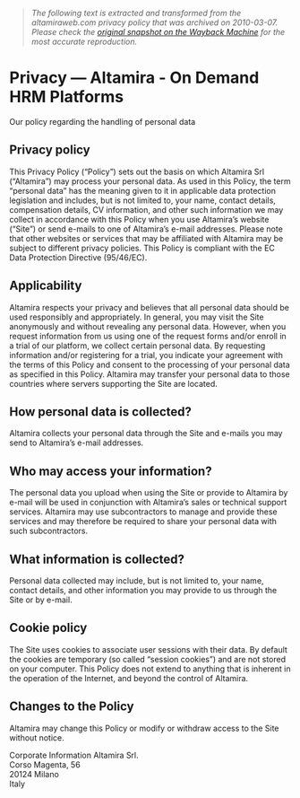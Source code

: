 > *The following text is extracted and transformed from the altamiraweb.com privacy policy that was archived on 2010-03-07. Please check the [original snapshot on the Wayback Machine](https://web.archive.org/web/20100307232055id_/http%3A//www.altamirahrm.com/resolveuid/d0f04759d0818c3fa9761b760c437ae5) for the most accurate reproduction.*

# Privacy — Altamira - On Demand HRM Platforms

Our policy regarding the handling of personal data 

## Privacy policy

This Privacy Policy (“Policy”) sets out the basis on which Altamira Srl (“Altamira”) may process your personal data. As used in this Policy, the term “personal data” has the meaning given to it in applicable data protection legislation and includes, but is not limited to, your name, contact details, compensation details, CV information, and other such information we may collect in accordance with this Policy when you use Altamira’s website (“Site”) or send e-mails to one of Altamira’s e-mail addresses. Please note that other websites or services that may be affiliated with Altamira may be subject to different privacy policies. This Policy is compliant with the EC Data Protection Directive (95/46/EC). 

## Applicability

Altamira respects your privacy and believes that all personal data should be used responsibly and appropriately. In general, you may visit the Site anonymously and without revealing any personal data. However, when you request information from us using one of the request forms and/or enroll in a trial of our platform, we collect certain personal data. By requesting information and/or registering for a trial, you indicate your agreement with the terms of this Policy and consent to the processing of your personal data as specified in this Policy. Altamira may transfer your personal data to those countries where servers supporting the Site are located. 

## How personal data is collected?

Altamira collects your personal data through the Site and e-mails you may send to Altamira’s e-mail addresses. 

## Who may access your information?

The personal data you upload when using the Site or provide to Altamira by e-mail will be used in conjunction with Altamira’s sales or technical support services. Altamira may use subcontractors to manage and provide these services and may therefore be required to share your personal data with such subcontractors. 

## What information is collected?

Personal data collected may include, but is not limited to, your name, contact details, and other information you may provide to us through the Site or by e-mail. 

## Cookie policy

The Site uses cookies to associate user sessions with their data. By default the cookies are temporary (so called “session cookies”) and are not stored on your computer. This Policy does not extend to anything that is inherent in the operation of the Internet, and beyond the control of Altamira. 

## Changes to the Policy

Altamira may change this Policy or modify or withdraw access to the Site without notice. 

Corporate Information Altamira Srl.  
Corso Magenta, 56  
20124 Milano  
Italy
